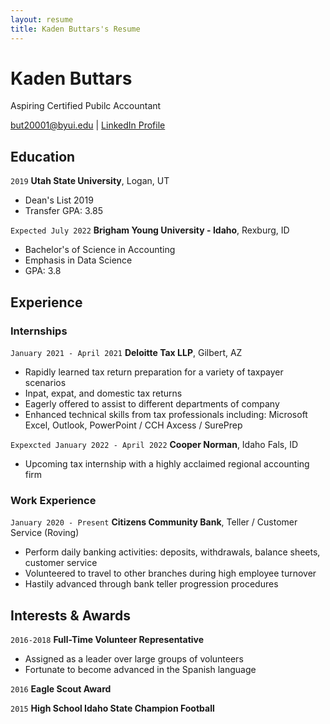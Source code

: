 ```yaml
---
layout: resume
title: Kaden Buttars's Resume
---
```

# Kaden Buttars
Aspiring Certified Pubilc Accountant


<div id="webaddress">
<a href="but20001@byui.edu">but20001@byui.edu</a>
| <a href="https://www.linkedin.com/in/kaden-buttars/">LinkedIn Profile</a>
</div>

<!-- https://www.monique.tech/the-art-of-markdown -->


## Education

`2019`
__Utah State University__, Logan, UT

- Dean's List 2019
- Transfer GPA: 3.85 

`Expected July 2022`
__Brigham Young University - Idaho__, Rexburg, ID

- Bachelor's of Science in Accounting
- Emphasis in Data Science
- GPA: 3.8


## Experience

### Internships

`January 2021 - April 2021`
__Deloitte Tax LLP__, Gilbert, AZ

- Rapidly learned tax return preparation for a variety of taxpayer scenarios
- Inpat, expat, and domestic tax returns
- Eagerly offered to assist to different departments of company
- Enhanced technical skills from tax professionals including: Microsoft Excel, Outlook, PowerPoint / CCH Axcess / SurePrep

`Expexcted January 2022 - April 2022`
__Cooper Norman__, Idaho Fals, ID

- Upcoming tax internship with a highly acclaimed regional accounting firm


### Work Experience

`January 2020 - Present`
__Citizens Community Bank__, Teller / Customer Service (Roving)

- Perform daily banking activities: deposits, withdrawals, balance sheets, customer service
- Volunteered to travel to other branches during high employee turnover
- Hastily advanced through bank teller progression procedures


## Interests & Awards

`2016-2018`
__Full-Time Volunteer Representative__

- Assigned as a leader over large groups of volunteers
- Fortunate to become advanced in the Spanish language



`2016`
__Eagle Scout Award__


`2015`
__High School Idaho State Champion Football__





<!-- ### Footer

Last updated: May 2013 -->


